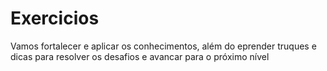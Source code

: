 # Exercicios


Vamos fortalecer e aplicar os conhecimentos,
além do eprender truques e dicas para resolver 
os desafios e avancar para o próximo nível